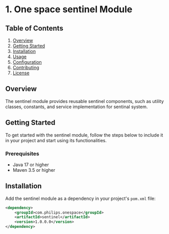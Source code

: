 # 1. One space sentinel Module

## Table of Contents

1. [Overview](#overview)
2. [Getting Started](#getting-started)
3. [Installation](#installation)
4. [Usage](#usage)
5. [Configuration](#configuration)
6. [Contributing](#contributing)
7. [License](#license)


## Overview
The sentinel module provides reusable sentinel components, such as utility classes, constants, and service implementation for sentinal system.

## Getting Started

To get started with the sentinel module, follow the steps below to include it in your project and start using its functionalities.

### Prerequisites

- Java 17 or higher
- Maven 3.5 or higher

## Installation

Add the sentinel module as a dependency in your project's `pom.xml` file:

```xml
<dependency>
    <groupId>com.philips.onespace</groupId>
    <artifactId>sentinel</artifactId>
    <version>1.0.0.0</version>
</dependency>
